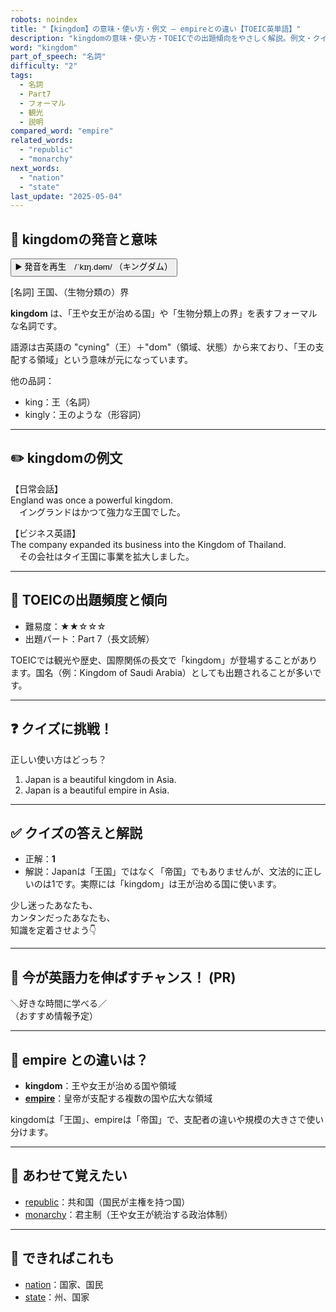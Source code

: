 ```yaml
---
robots: noindex
title: "【kingdom】の意味・使い方・例文 ― empireとの違い【TOEIC英単語】"
description: "kingdomの意味・使い方・TOEICでの出題傾向をやさしく解説。例文・クイズ付きでempireとの違いもわかりやすく学べます。"
word: "kingdom"
part_of_speech: "名詞"
difficulty: "2"
tags:
  - 名詞
  - Part7
  - フォーマル
  - 観光
  - 説明
compared_word: "empire"
related_words:
  - "republic"
  - "monarchy"
next_words:
  - "nation"
  - "state"
last_update: "2025-05-04"
---
```


## 🔰 kingdomの発音と意味

<button class="play-audio" onclick="playTTS('kingdom')">
  <span class="play-audio-main">
    ▶️ 発音を再生　/ˈkɪŋ.dəm/
  </span>
  <span class="play-audio-sub">
    （キングダム）
  </span>
</button>

[名詞] 王国、（生物分類の）界

**kingdom** は、「王や女王が治める国」や「生物分類上の界」を表すフォーマルな名詞です。

語源は古英語の "cyning"（王）＋"dom"（領域、状態）から来ており、「王の支配する領域」という意味が元になっています。

他の品詞：  
- king：王（名詞）
- kingly：王のような（形容詞）

---

## ✏️ kingdomの例文

【日常会話】  
England was once a powerful kingdom.  
　イングランドはかつて強力な王国でした。

【ビジネス英語】  
The company expanded its business into the Kingdom of Thailand.  
　その会社はタイ王国に事業を拡大しました。

---

## 🎯 TOEICの出題頻度と傾向

- 難易度：★★☆☆☆
- 出題パート：Part 7（長文読解）

TOEICでは観光や歴史、国際関係の長文で「kingdom」が登場することがあります。国名（例：Kingdom of Saudi Arabia）としても出題されることが多いです。

---

## ❓ クイズに挑戦！

正しい使い方はどっち？

1. Japan is a beautiful kingdom in Asia.  
2. Japan is a beautiful empire in Asia.

---

## ✅ クイズの答えと解説

- 正解：**1**
- 解説：Japanは「王国」ではなく「帝国」でもありませんが、文法的に正しいのは1です。実際には「kingdom」は王が治める国に使います。

少し迷ったあなたも、  
カンタンだったあなたも、  
知識を定着させよう👇️

---

## 🚀 今が英語力を伸ばすチャンス！ (PR)

<div class="info-center">
＼好きな時間に学べる／<br>  
（おすすめ情報予定）
</div>

---

## 🤔  empire との違いは？

- **kingdom**：王や女王が治める国や領域
- **[empire](/word/empire)**：皇帝が支配する複数の国や広大な領域

kingdomは「王国」、empireは「帝国」で、支配者の違いや規模の大きさで使い分けます。

---

## 🧩 あわせて覚えたい

- [republic](/word/republic)：共和国（国民が主権を持つ国）
- [monarchy](/word/monarchy)：君主制（王や女王が統治する政治体制）

---

## 📖 できればこれも

- [nation](/word/nation)：国家、国民
- [state](/word/state)：州、国家

<!-- cvid: aid10_bid36 -->

